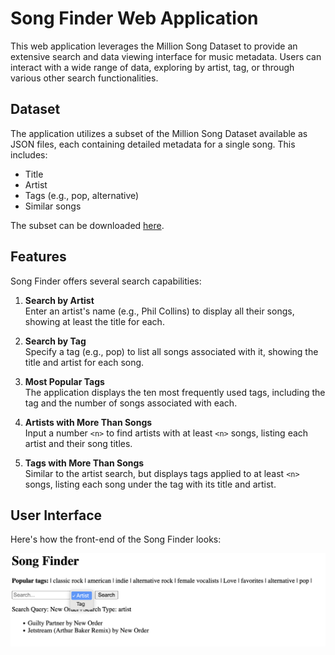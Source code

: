 # Song Finder Web Application

This web application leverages the Million Song Dataset to provide an extensive search and data viewing interface for music metadata. Users can interact with a wide range of data, exploring by artist, tag, or through various other search functionalities.

## Dataset

The application utilizes a subset of the Million Song Dataset available as JSON files, each containing detailed metadata for a single song. This includes:
- Title
- Artist
- Tags (e.g., pop, alternative)
- Similar songs

The subset can be downloaded [here](http://millionsongdataset.com/sites/default/files/lastfm/lastfm_subset.zip).

## Features

Song Finder offers several search capabilities:

1. **Search by Artist**  
   Enter an artist's name (e.g., Phil Collins) to display all their songs, showing at least the title for each.

2. **Search by Tag**  
   Specify a tag (e.g., pop) to list all songs associated with it, showing the title and artist for each song.

3. **Most Popular Tags**  
   The application displays the ten most frequently used tags, including the tag and the number of songs associated with each.

4. **Artists with More Than <n> Songs**  
   Input a number `<n>` to find artists with at least `<n>` songs, listing each artist and their song titles.

5. **Tags with More Than <n> Songs**  
   Similar to the artist search, but displays tags applied to at least `<n>` songs, listing each song under the tag with its title and artist.

## User Interface

Here's how the front-end of the Song Finder looks:


![Song Finder Interface](SongFinder_UI.png)
